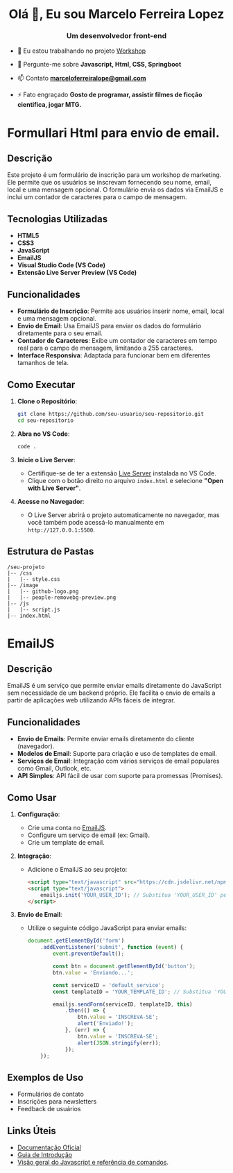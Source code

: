 <h1 align="center">Olá 👋, Eu sou Marcelo Ferreira Lopez</h1>
<h3 align="center">Um desenvolvedor front-end</h3>

- 🔭 Eu estou trabalhando no projeto [Workshop](https://github.com/MarceloFLopez/formtosendemail)

- 💬 Pergunte-me sobre **Javascript, Html, CSS, Springboot**

- 📫 Contato **marceloferreiralope@gmail.com**

- ⚡ Fato engraçado **Gosto de programar, assistir filmes de ficção cientifica, jogar MTG.**

 # Formullari Html para envio de email.

## Descrição

Este projeto é um formulário de inscrição para um workshop de marketing. Ele permite que os usuários se inscrevam fornecendo seu nome, email, local e uma mensagem opcional. O formulário envia os dados via EmailJS e inclui um contador de caracteres para o campo de mensagem.

## Tecnologias Utilizadas

- **HTML5**
- **CSS3**
- **JavaScript**
- **EmailJS**
- **Visual Studio Code (VS Code)**
- **Extensão Live Server Preview (VS Code)**

## Funcionalidades

- **Formulário de Inscrição**: Permite aos usuários inserir nome, email, local e uma mensagem opcional.
- **Envio de Email**: Usa EmailJS para enviar os dados do formulário diretamente para o seu email.
- **Contador de Caracteres**: Exibe um contador de caracteres em tempo real para o campo de mensagem, limitando a 255 caracteres.
- **Interface Responsiva**: Adaptada para funcionar bem em diferentes tamanhos de tela.

## Como Executar

1. **Clone o Repositório**:
    ```bash
    git clone https://github.com/seu-usuario/seu-repositorio.git
    cd seu-repositorio
    ```

2. **Abra no VS Code**:
    ```bash
    code .
    ```

3. **Inicie o Live Server**:
    - Certifique-se de ter a extensão [Live Server](https://marketplace.visualstudio.com/items?itemName=ritwickdey.LiveServer) instalada no VS Code.
    - Clique com o botão direito no arquivo `index.html` e selecione **"Open with Live Server"**.

4. **Acesse no Navegador**:
    - O Live Server abrirá o projeto automaticamente no navegador, mas você também pode acessá-lo manualmente em `http://127.0.0.1:5500`.

## Estrutura de Pastas

```plaintext
/seu-projeto
|-- /css
|   |-- style.css
|-- /image
|   |-- github-logo.png
|   |-- people-removebg-preview.png
|-- /js
|   |-- script.js
|-- index.html
````

# EmailJS

## Descrição

EmailJS é um serviço que permite enviar emails diretamente do JavaScript sem necessidade de um backend próprio. Ele facilita o envio de emails a partir de aplicações web utilizando APIs fáceis de integrar.

## Funcionalidades

- **Envio de Emails**: Permite enviar emails diretamente do cliente (navegador).
- **Modelos de Email**: Suporte para criação e uso de templates de email.
- **Serviços de Email**: Integração com vários serviços de email populares como Gmail, Outlook, etc.
- **API Simples**: API fácil de usar com suporte para promessas (Promises).

## Como Usar

1. **Configuração**:
   - Crie uma conta no [EmailJS](https://www.emailjs.com/).
   - Configure um serviço de email (ex: Gmail).
   - Crie um template de email.

2. **Integração**:
   - Adicione o EmailJS ao seu projeto:
     ```html
     <script type="text/javascript" src="https://cdn.jsdelivr.net/npm/@emailjs/browser@4/dist/email.min.js"></script>
     <script type="text/javascript">
         emailjs.init('YOUR_USER_ID'); // Substitua 'YOUR_USER_ID' pelo seu User ID do EmailJS
     </script>
     ```

3. **Envio de Email**:
   - Utilize o seguinte código JavaScript para enviar emails:
     ```javascript
     document.getElementById('form')
         .addEventListener('submit', function (event) {
             event.preventDefault();

             const btn = document.getElementById('button');
             btn.value = 'Enviando...';

             const serviceID = 'default_service';
             const templateID = 'YOUR_TEMPLATE_ID'; // Substitua 'YOUR_TEMPLATE_ID' pelo seu Template ID

             emailjs.sendForm(serviceID, templateID, this)
                 .then(() => {
                     btn.value = 'INSCREVA-SE';
                     alert('Enviado!');
                 }, (err) => {
                     btn.value = 'INSCREVA-SE';
                     alert(JSON.stringify(err));
                 });
         });
     ```

## Exemplos de Uso

- Formulários de contato
- Inscrições para newsletters
- Feedback de usuários

## Links Úteis

- [Documentação Oficial](https://www.emailjs.com/docs/)
- [Guia de Introdução](https://www.emailjs.com/docs/tutorial/overview/)
-  [Visão geral do Javascript e referência de comandos](https://www.w3schools.com/js/).


